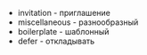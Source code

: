 - invitation - приглашение
- miscellaneous - разнообразный
- boilerplate - шаблонный
- defer - откладывать
